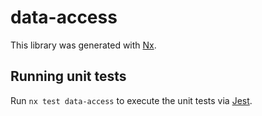 # data-access

This library was generated with [Nx](https://nx.dev).

## Running unit tests

Run `nx test data-access` to execute the unit tests via
[Jest](https://jestjs.io).
